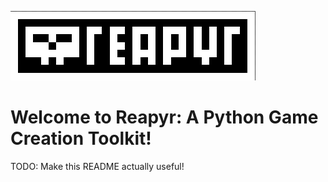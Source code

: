 
![Reapyr](docs/media/reapyr1.png?raw=true "Reapyr")


# Welcome to Reapyr: A Python Game Creation Toolkit!

TODO: Make this README actually useful!

